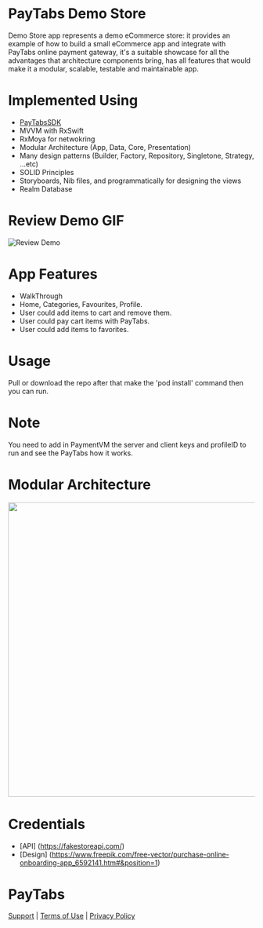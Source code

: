 # PayTabs Demo Store

Demo Store app represents a demo eCommerce store: it provides an example of how to build a small eCommerce app and integrate with PayTabs online payment gateway, it's a suitable showcase for all the advantages that architecture components bring, has all features that would make it a modular, scalable, testable and maintainable app.

# Implemented Using

* [PayTabsSDK](https://github.com/paytabscom/paytabs-ios-library-sample) 
* MVVM with RxSwift
* RxMoya for netwokring
* Modular Architecture (App, Data, Core, Presentation)
* Many design patterns (Builder, Factory, Repository, Singletone, Strategy, ...etc)
* SOLID Principles
* Storyboards, Nib files, and programmatically for designing the views
* Realm Database

# Review Demo GIF
 ![Review Demo](preview.gif)
 
# App Features

* WalkThrough 
* Home, Categories, Favourites, Profile.
* User could add items to cart and remove them.
* User could pay cart items with PayTabs.
* User could add items to favorites.

# Usage

Pull or download the repo after that make the 'pod install' command then you can run.

# Note
You need to add in PaymentVM the server and client keys and profileID to run and see the PayTabs how it works.


# Modular Architecture

  <img src="https://github.com/mohammed-salah-zidane/TwitterClone/blob/main/blob/modular-arch-diagram.png" height="600">
 
# Credentials

* [API] (https://fakestoreapi.com/)
* [Design] (https://www.freepik.com/free-vector/purchase-online-onboarding-app_6592141.htm#&position=1)

# PayTabs

[Support][1] | [Terms of Use][2] | [Privacy Policy][3]

 [1]: https://www.paytabs.com/en/support/
 [2]: https://www.paytabs.com/en/terms-of-use/
 [3]: https://www.paytabs.com/en/privacy-policy/
 [license]: https://github.com/paytabscom/paytabs-cordova/blob/master/LICENSE
 [applepayguide]: https://github.com/paytabscom/paytabs-cordova/blob/master/ApplePayConfiguration.md
 [sample]: https://github.com/paytabscom/paytabs-cordova/tree/master/sample
